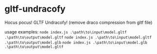 # gltf-undracofy
Hocus pocus! GLTF Undracofy! (remove draco compression from gltf file)

usage examples:
`node index.js .\path\to\input\model.gltf .\path\to\output\model.gltf`
`node index.js .\path\to\input\model.gltf .\path\to\output\model.glb`
`node index.js .\path\to\input\model.glb .\path\to\output\model.gltf`
